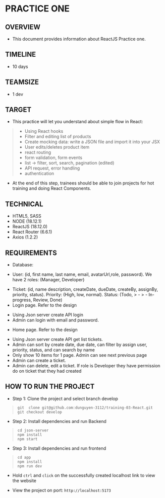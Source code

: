 # PRACTICE ONE

## OVERVIEW

- This document provides information about ReactJS Practice one.

## TIMELINE

- 10 days

## TEAMSIZE

- 1 dev

## TARGET

- This practice will let you understand about simple flow in React:
> - Using React hooks
> - Filter and editing list of products
> - Create mocking data: write a JSON file and import it into your JSX
> - User edits/deletes product item
> - react routing
> - form validation, form events
> - list -> filter, sort, search, pagination (edited) 
> - API request, error handling
> - authentication
- At the end of this step, trainees should be able to join projects for hot training and doing React Components.

## TECHNICAL

- HTML5, SASS
- NODE (18.12.1)
- ReactJS (18.12.0)
- React Router (6.6.1)
- Axios (1.2.2)

## REQUIREMENTS

* Database:
- User: (id, first name, last name, email, avatarUrl,role, password). We have 2 roles: (Manager, Developer)
* Ticket: (id, name description, createDate, dueDate, createBy, assignBy, priority, status). Priority: (High, low, normal). Status: (Todo, > - > - In-progress, Review, Done)
* Login page.  Refer to the design
- Using Json server create API login
- Admin can login with email and password.
* Home page. Refer to the design
-  Using Json server create API get list tickets.
- Admin can sort by create date, due date,  can filter by assign user, priority, status, and can search by name
- Only show 10 items for 1 page. Admin can see next previous page
- Admin can create a ticket.
- Admin can delete, edit a ticket. If role is Developer they have permission do on ticket that they had created

## HOW TO RUN THE PROJECT

- Step 1: Clone the project and select branch develop
> ```
> git  clone git@github.com:dunguyen-3112/training-03-React.git
> git checkout develop
> ```

- Step 2: Install dependencies  and run Backend
> ```
> cd json-server
> npm install
> npm start
> ```

- Step 3: Install dependencies  and run frontend
> ```
> cd app
> npm install
> npm run dev
> ```

- Hold `ctrl` and `click` on the successfully created localhost link to view the website

- View the project on port: `http://localhost:5173`
